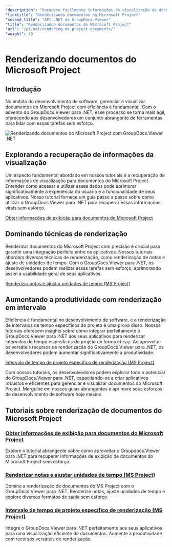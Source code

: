 ```yaml
---
"description": "Recupere facilmente informações de visualização de documentos do Microsoft Project com o GroupDocs.Viewer para .NET. Aumente a produtividade com recursos versáteis de renderização."
"linktitle": "Renderizando documentos do Microsoft Project"
"second_title": "API .NET do GroupDocs.Viewer"
"title": "Renderizando documentos do Microsoft Project"
"url": "/pt/net/rendering-ms-project-documents/"
"weight": 40
---
```


# Renderizando documentos do Microsoft Project

## Introdução

No âmbito do desenvolvimento de software, gerenciar e visualizar documentos do Microsoft Project com eficiência é fundamental. Com o advento do GroupDocs.Viewer para .NET, esse processo se torna mais ágil, oferecendo aos desenvolvedores um conjunto abrangente de ferramentas para lidar com essas tarefas sem esforço.

![Renderizando documentos do Microsoft Project com GroupDocs.Viewer .NET](/viewer/rendering-microsoft-project-documents/image.png)

## Explorando a recuperação de informações da visualização
Um aspecto fundamental abordado em nossos tutoriais é a recuperação de informações de visualização para documentos do Microsoft Project. Entender como acessar e utilizar esses dados pode aprimorar significativamente a experiência do usuário e a funcionalidade de seus aplicativos. Nosso tutorial fornece um guia passo a passo sobre como utilizar o GroupDocs.Viewer para .NET para recuperar essas informações vitais sem esforço.

[Obter informações de exibição para documentos do Microsoft Project](./get-view-info-ms-project/)

## Dominando técnicas de renderização
Renderizar documentos do Microsoft Project com precisão é crucial para garantir uma integração perfeita entre os aplicativos. Nossos tutoriais abordam diversas técnicas de renderização, como renderização de notas e ajuste de unidades de tempo. Com o GroupDocs.Viewer para .NET, os desenvolvedores podem realizar essas tarefas sem esforço, aprimorando assim a usabilidade geral de seus aplicativos.

[Renderizar notas e ajustar unidades de tempo (MS Project)](./render-notes-and-adjust-time-ms-project/)

## Aumentando a produtividade com renderização em intervalo
Eficiência é fundamental no desenvolvimento de software, e a renderização de intervalos de tempo específicos do projeto é uma prova disso. Nossos tutoriais oferecem insights sobre como integrar perfeitamente o GroupDocs.Viewer para .NET aos seus aplicativos para renderizar intervalos de tempo específicos do projeto de forma eficaz. Ao aproveitar os versáteis recursos de renderização do GroupDocs.Viewer para .NET, os desenvolvedores podem aumentar significativamente a produtividade.

[Intervalo de tempo de projeto específico de renderização (MS Project)](./render-project-time-interval-ms-project/)

Com nossos tutoriais, os desenvolvedores podem explorar todo o potencial do GroupDocs.Viewer para .NET, capacitando-os a criar aplicativos robustos e eficientes para gerenciar e visualizar documentos do Microsoft Project. Mergulhe em nossos guias abrangentes e aprimore seus esforços de desenvolvimento de software hoje mesmo.
## Tutoriais sobre renderização de documentos do Microsoft Project
### [Obter informações de exibição para documentos do Microsoft Project](./get-view-info-ms-project/)
Explore o tutorial abrangente sobre como aproveitar o Groupdocs.Viewer para .NET para recuperar informações de exibição de documentos do Microsoft Project sem esforço.
### [Renderizar notas e ajustar unidades de tempo (MS Project)](./render-notes-and-adjust-time-ms-project/)
Domine a renderização de documentos do MS Project com o GroupDocs.Viewer para .NET. Renderize notas, ajuste unidades de tempo e explore diversos formatos de saída sem esforço.
### [Intervalo de tempo de projeto específico de renderização (MS Project)](./render-project-time-interval-ms-project/)
Integre o GroupDocs.Viewer para .NET perfeitamente aos seus aplicativos para uma visualização eficiente de documentos. Aumente a produtividade com recursos versáteis de renderização.